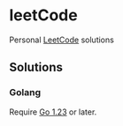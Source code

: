 # leetCode

Personal [LeetCode](https://leetcode.com) solutions

## Solutions

### Golang

Require [Go 1.23](https://go.dev/dl/) or later.
